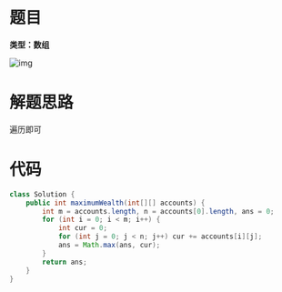 # 题目

**类型：数组**



![img](https://cdn.nlark.com/yuque/0/2022/png/2941598/1650085671355-28f863ae-ed92-4afe-b72c-06cd25ad150d.png)

# 解题思路

遍历即可

# 代码

```java
class Solution {
    public int maximumWealth(int[][] accounts) {
        int m = accounts.length, n = accounts[0].length, ans = 0;
        for (int i = 0; i < m; i++) {
            int cur = 0;
            for (int j = 0; j < n; j++) cur += accounts[i][j];
            ans = Math.max(ans, cur);
        }
        return ans;
    }
}
```